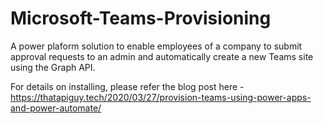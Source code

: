 # Microsoft-Teams-Provisioning
A power plaform solution to enable employees of a company to submit approval requests to an admin and automatically create a new Teams site using the Graph API.

For details on installing, please refer the blog post here - https://thatapiguy.tech/2020/03/27/provision-teams-using-power-apps-and-power-automate/
